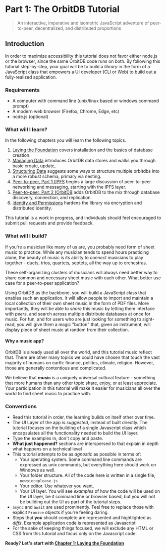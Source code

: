 # Part 1: The OrbitDB Tutorial

> An interactive, imperative and isometric JavaScript adventure of peer-to-peer, decentralized, and distributed proportions

## Introduction

In order to maximize accessibility this tutorial does not favor either node.js or the browser, since the same OrbitDB code runs on both. By following this tutorial step-by-step, your goal will be to build a _library_ in the form of a JavaScript class that empowers a UI developer (CLI or Web) to build out a fully-realized application.

### Requirements

* A computer with command line (unix/linux based or windows command prompt)
* A modern web browser (Firefox, Chrome, Edge, etc)
* node.js (optional)

### What will I learn?

In the following chapters you will learn the following topics.

1. [Laying the Foundation](./01_Tutorial/01_Basics.md) covers installation and the basics of database creation.
2. [Managing Data](./01_Tutorial/02_Managing_Data.md) introduces OrbitDB data stores and walks you through basic create, update, 
3. [Structuring Data](./01_Tutorial/03_Structuring_Data.md) suggests some ways to structure multiple orbitdbs into a more robust schema, primary via nesting.
4. [Peer-to-peer, Part 1 (IPFS](./01_Tutorial/04_P2P_Part_1.md) begins a large discussion of peer-to-peer networking and messaging, starting with the IPFS layer.
5. [Peer-to-peer, Part 2 (OrbitDB](./01_Tutorial/04_P2P_Part_2.md) adds OrbitDB to the mix through database discovery, connection, and replication.
6. [Identity and Permissions](./01_Tutorial/06_Identity_Permission.md) hardens the library via encryption and distributed identity.

This tutorial is a work in progress, and individuals should feel encouraged to submit pull requests and provide feedback.

### What will I build?

If you're a musician like many of us are, you probably need form of sheet music to practice. While any musician tends to spend hours practicing alone, the beauty of music is its ability to _connect_ musicians to play together - duets, trios, quartets, septets, all the way up to orchestras.

These self-organizing clusters of musicians will always need better way to share common and necessary sheet music with each other. What better use case for a peer-to-peer application?

Using OrbitDB as the backbone, you will build a JavaScript class that enables such an application. It will allow people to import and maintain a local collection of their own sheet music in the form of PDF files. More importantly, they will be able to _share_ this music by letting them interface with _peers_, and search across multiple distribute databases at once for music. For fun, and for users who are just looking for something to sight-read, you will give them a magic "button" that, given an instrument, will display piece of sheet music at random from their collection.

#### Why a music app?

OrbitDB is already used all over the world, and this tutorial music reflect that. There are other many topics we could
have chosen that touch the vast majority of humans on earth: finance, politics, climate, religion. However, those are
generally contentious and complicated.

We believe that **music** is a uniquely universal cultural feature - something that more humans than any other topic
share, enjoy, or at least appreciate. Your participation in this tutorial will make it easier for musicians all over the
world to find sheet music to practice with.

### Conventions

* Read this tutorial in order, the learning builds on itself other over time.
* The UI Layer of the app is _suggested_, instead of built directly. The tutorial focuses on the building of a single Javascript class which encapsulates all the functionality needed to build the UI layer.
* Type the examples in, don't copy and paste.
* **What just happened?** sections are interspersed to that explain in depth what happens on a technical level
* This tutorial attempts to be as _agnostic_ as possible in terms of:
  * Your operating system. Some command line commands are expressed as unix commands, but everything here should work on Windows as well.
  * Your folder structure. All of the code here is written in a single file, `newpieceplease.js`
  * Your editor. Use whatever you want.
  * Your UI layer. You will see _examples_ of how the code will be used on the UI layer, be it command line or browser based, but you will not be building out the UI as part of the tutorial steps.
* `async` and `await` are used prominently. Feel free to replace those with explicit `Promise` objects if you're feeling daring.
* Steps that **you** should complete are represented and hightlighted as _diffs_. Example application code is represented as Javascript  
* For the sake of keeping things focused, we will exclude any HTML or CSS from this tutorial and focus only on the Javascript code.

<strong>Ready? Let's start with [Chapter 1: Laying the Foundation](./01_Basics.md)</strong>
